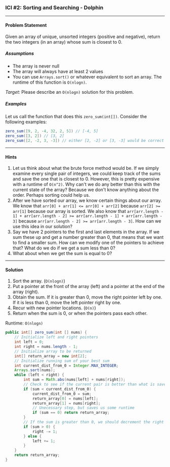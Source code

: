### ICI #2: Sorting and Searching - Dolphin
___
#### Problem Statement
Given an array of unique, unsorted integers (positive and negative), return the two integers (in an array) whose sum is closest to 0.

##### Assumptions
- The array is never null
- The array will always have at least 2 values
- You can use `Arrays.sort()` or whatever equivalent to sort an array. The runtime of this function is `O(nlogn)`.

*Target:* Please describe an `O(nlogn)` solution for this problem.

##### Examples

Let us call the function that does this `zero_sum(int[])`. Consider the following examples:

```java
zero_sum([9, 2, -4, 32, 2, 5]) // [-4, 5]
zero_sum([3, 2]) // [3, 2]
zero_sum([2, -2, 3, -3]) // either [2, -2] or [3, -3] would be correct 
```

____

#### Hints

1. Let us think about what the brute force method would be. If we simply examine every single pair of integers, we could keep track of the sums and save the one that is closest to 0. However, this is pretty expensive with a runtime of `O(n^2)`. Why can't we do any better than this with the current state of the array? Because we don't know anything about the order. Perhaps sorting could help us.
2. After we have sorted our array, we know certain things about our array. We know that `arr[0] + arr[1] <= arr[0] + arr[2]` because `arr[2] >= arr[1]` because our array is sorted. We also know that `arr[arr.length - 1] + arr[arr.length - 2] >= arr[arr.length - 1] + arr[arr.length - 3]` because `arr[arr.length - 2] >= arr[arr.length - 3]`. How can we use this idea in our solution?
3. Say we have 2 pointers to the first and last elements in the array. If we sum these up and get a number greater than 0, that means that we want to find a smaller sum. How can we modify one of the pointers to achieve that? What do we do if we get a sum less than 0?
4. What about when we get the sum is equal to 0?

___

#### Solution

1. Sort the array. (`O(nlogn)`)
2. Put a pointer at the front of the array (left) and a pointer at the end of the array (right).
3. Obtain the sum. If it is greater than 0, move the right pointer left by one. If it is less than 0, move the left pointer right by one. 
4. Recur with new pointer locations. (`O(n)`)
5. Return when the sum is 0, or when the pointers pass each other.

Runtime: `O(nlogn)`

```java
public int[] zero_sum(int [] nums) {
    // Initialize left and right pointers
    int left = 0;
    int right = nums.length - 1;
    // Initialize array to be returned
    int[] return_array = new int[2];
    // Initialize running sum of your best sum
    int current_dist_from_0 = Integer.MAX_INTEGER;
    Arrays.sort(nums);
    while (left < right) {
        int sum = Math.abs(nums[left] + nums[right]);
        // Check to see if the current pair is better than what is saved
        if (sum < current_dist_from_0) {
            current_dist_from_0 = sum;
            return_array[0] = nums[left];
            return_array[1] = nums[right];
            // Unecessary step, but saves us some runtime
            if (sum == 0) return return_array;
        }
        // If the sum is greater than 0, we should decrement the right pointer to make the next sum smaller. Otherwise, we should increment the left pointer to make the next sum larger.
        if (sum > 0) {
            right -= 1;
        } else {
            left += 1;
        }
    }    
    return return_array;
}
```